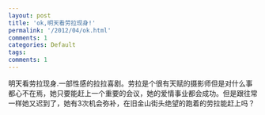 ```yaml
---
layout: post
title: 'ok,明天看劳拉现身!'
permalink: '/2012/04/ok.html'
comments: 1
categories: Default
tags: 
comments: 1
---
```

明天看劳拉现身.一部性感的拉拉喜剧。劳拉是个很有天赋的摄影师但是对什么事都心不在焉，她只要能赶上一个重要的会议，她的爱情事业都会成功。但是跟往常一样她又迟到了，她有3次机会弥补，在旧金山街头绝望的跑着的劳拉能赶上吗？

<div><a href="http://2.bp.blogspot.com/-FwCcmTNsotg/T5QrDgKFsWI/AAAAAAAAEf0/o8AEWiI_sS8/s1600/image-714024.png"><img alt="" border="0" id="BLOGGER_PHOTO_ID_5734255564721336674" src="http://2.bp.blogspot.com/-FwCcmTNsotg/T5QrDgKFsWI/AAAAAAAAEf0/o8AEWiI_sS8/s320/image-714024.png"/></a><br/></div>